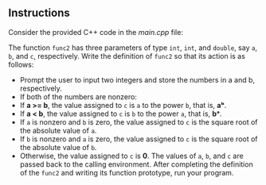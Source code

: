## Instructions
Consider the provided C++ code in the *main.cpp* file:

The function `func2` has three parameters of type `int`, `int`, and `double`, say `a`, `b`, and `c`, respectively. Write the definition of `func2` so that its action is as follows:
* Prompt the user to input two integers and store the numbers in a and b, respectively.
* If both of the numbers are nonzero:
* If **a >= b**, the value assigned to `c` is `a` to the power `b`, that is, **aᵇ**.
* If **a < b**, the value assigned to `c` is `b` to the power `a`, that is, **bᵃ**. 
* If `a` is nonzero and `b` is zero, the value assigned to `c` is the square root of the absolute value of `a`.
* If `b` is nonzero and `a` is zero, the value assigned to `c` is the square root of the absolute value of `b`.
* Otherwise, the value assigned to `c` is **0**. 
The values of `a`, `b`, and `c` are passed back to the calling environment.
After completing the definition of the `func2` and writing its function prototype, run your program.
